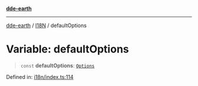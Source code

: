 [**dde-earth**](../../../../README.md)

***

[dde-earth](../../../../globals.md) / [I18N](../README.md) / defaultOptions

# Variable: defaultOptions

> `const` **defaultOptions**: [`Options`](../interfaces/Options.md)

Defined in: [i18n/index.ts:114](https://github.com/dde-platform/dde-earth/blob/71bf8cd183d78890e103803e0d8bb92050729fda/packages/dde-earth/src/i18n/index.ts#L114)
